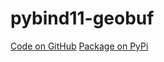# pybind11-geobuf

<div class="text-center">
<a href="https://github.com/cubao/geobuf-cpp" class="btn btn-primary" role="button">Code on GitHub</a>
<a href="https://pypi.org/project/pybind11-geobuf" class="btn btn-primary" role="button">Package on PyPi</a>
</div>
